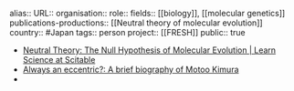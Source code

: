 alias::
URL::
organisation::
role::
fields:: [[biology]], [[molecular genetics]] 
publications-productions:: [[Neutral theory of molecular evolution]] 
country:: #Japan 
tags:: person
project:: [[FRESH]] 
public:: true

- [Neutral Theory: The Null Hypothesis of Molecular Evolution | Learn Science at Scitable](https://www.nature.com/scitable/topicpage/neutral-theory-the-null-hypothesis-of-molecular-839/)
- [Always an eccentric?: A brief biography of Motoo Kimura](https://www.ias.ac.in/article/fulltext/jgen/075/01/0019-0025)
-